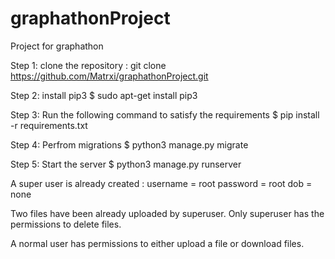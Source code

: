 # graphathonProject
Project for graphathon

Step 1: clone the repository : git clone https://github.com/Matrxi/graphathonProject.git

Step 2: install pip3
        $ sudo apt-get install pip3
        
Step 3: Run the following command to satisfy the requirements
        $ pip install -r requirements.txt
        
Step 4: Perfrom migrations
        $ python3 manage.py migrate
      
Step 5: Start the server
        $ python3 manage.py runserver
        

A super user is already created : 
   username = root
   password = root
   dob = none
        

Two files have been already uploaded by superuser. 
Only superuser has the permissions to delete files.

A normal user has permissions to either upload a file or download files.
